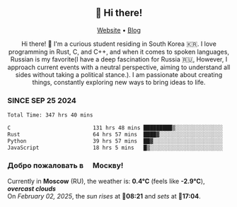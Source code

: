 <h2 align="center">👋 Hi there!</h2>
<p align="center">
  <a href="https://urdekcah.ru">Website</a> •
  <a href="https://urdekcah.blog">Blog</a>
</p>

<p align="center">
  Hi there! 👋 I'm a curious student residing in South Korea 🇰🇷. I love programming in Rust, C, and C++, and when it comes to spoken languages, Russian is my favorite(I have a deep fascination for Russia 🇷🇺, However, I approach current events with a neutral perspective, aiming to understand all sides without taking a political stance.). I am passionate about creating things, constantly exploring new ways to bring ideas to life.
</p>

### SINCE SEP 25 2024
<!--START_SECTION:waka-->
<!--LAST_WAKA_UPDATE:2025-02-02 18:26:56-->
```txt
Total Time: 347 hrs 40 mins

C                          131 hrs 48 mins █████████▒░░░░░░░░░░░░░░░   36.90 %
Rust                       64 hrs 57 mins  ████▓░░░░░░░░░░░░░░░░░░░░   18.19 %
Python                     39 hrs 57 mins  ██▓░░░░░░░░░░░░░░░░░░░░░░   11.19 %
JavaScript                 18 hrs 5 mins   █▒░░░░░░░░░░░░░░░░░░░░░░░   05.07 %
```
<!--END_SECTION:waka-->

<h3>Добро пожаловать в <img src="https://cdn-icons-png.flaticon.com/512/197/197408.png" width="13"/> Москву!</h3>

<!--START_SECTION:weather:moscow-->
<!--LAST_WEATHER_UPDATE:2025-02-02 18:26:55-->
Currently in **Moscow** (RU), the weather is: **0.4°C** (feels like **-2.9°C**), ***overcast clouds***<br/>
On *February 02, 2025*, the *sun rises* at 🌅**08:21** and *sets* at 🌇**17:04**.
<!--END_SECTION:weather-->
